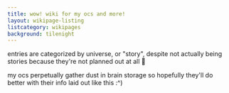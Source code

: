 ```yaml
---
title: wow! wiki for my ocs and more!
layout: wikipage-listing
listcategory: wikipages
background: tilenight
---
```


entries are categorized by universe, or "story", despite not actually being stories because they're not planned out at all 🙏

my ocs perpetually gather dust in brain storage so hopefully they'll do better with their info laid out like this :^)
